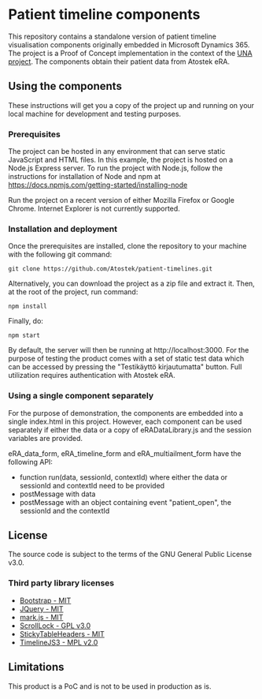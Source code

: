 ﻿# Patient timeline components

This repository contains a standalone version of patient timeline visualisation components originally embedded in Microsoft Dynamics 365.
The project is a Proof of Concept implementation in the context of the [UNA project](https://www.kuntaliitto.fi/asiantuntijapalvelut/una-asiakas-ja-potilastietojarjestelmien-uudistamisyhteistyo).
The components obtain their patient data from Atostek eRA.

## Using the components

These instructions will get you a copy of the project up and running on your local machine for development and testing purposes.

### Prerequisites

The project can be hosted in any environment that can serve static JavaScript and HTML files. In this example, the project is hosted on a Node.js Express server. To run the project with Node.js, follow the instructions for installation of Node and npm at https://docs.npmjs.com/getting-started/installing-node

Run the project on a recent version of either Mozilla Firefox or Google Chrome. Internet Explorer is not currently supported.

### Installation and deployment

Once the prerequisites are installed, clone the repository to your machine with the following git command:
```
git clone https://github.com/Atostek/patient-timelines.git
```
Alternatively, you can download the project as a zip file and extract it. Then, at the root of the project, run command:

```
npm install
```

Finally, do:

```
npm start
```

By default, the server will then be running at http://localhost:3000. For the purpose of testing the product comes with a set of static test data which can be accessed by pressing the "Testikäyttö kirjautumatta" button. Full utilization requires
authentication with Atostek eRA.

### Using a single component separately

For the purpose of demonstration, the components are embedded into a single index.html in this project. However, each component can be used separately if either the data or a copy of eRADataLibrary.js and the session variables are provided.

eRA_data_form, eRA_timeline_form and eRA_multiailment_form have the following API:
* function run(data, sessionId, contextId) where either the data or sessionId and contextId need to be provided
* postMessage with data
* postMessage with an object containing event "patient_open", the sessionId and the contextId

## License

The source code is subject to the terms of the GNU General Public License v3.0.

### Third party library licenses

* [Bootstrap - MIT](https://github.com/twbs/bootstrap/blob/master/LICENSE)
* [JQuery - MIT](https://github.com/jquery/jquery/blob/master/LICENSE.txt)
* [mark.js - MIT](https://github.com/julmot/mark.js/blob/master/LICENSE)
* [ScrollLock - GPL v3.0](https://github.com/MohammadYounes/jquery-scrollLock/blob/master/LICENSE)
* [StickyTableHeaders - MIT](https://github.com/jmosbech/StickyTableHeaders/blob/master/license.txt)
* [TimelineJS3 - MPL v2.0](https://github.com/NUKnightLab/TimelineJS3/blob/master/LICENSE)

## Limitations

This product is a PoC and is not to be used in production as is.
